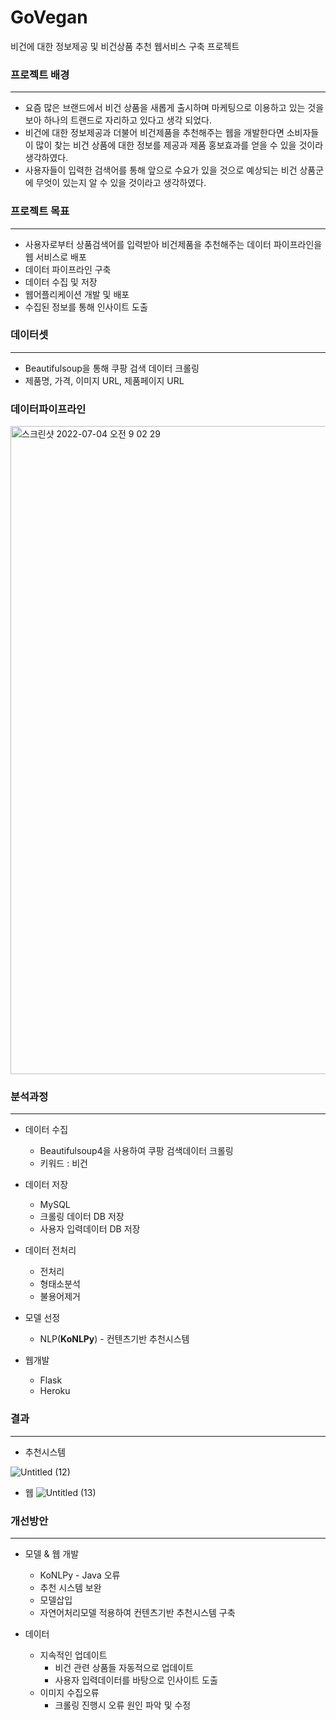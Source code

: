 # GoVegan
비건에 대한 정보제공 및 비건상품 추천  웹서비스 구축 프로젝트 

### 프로젝트 배경

--- 

- 요즘 많은 브랜드에서 비건 상품을 새롭게 출시하며 마케팅으로 이용하고 있는 것을 보아 하나의 트랜드로 자리하고 있다고 생각 되었다.
- 비건에 대한 정보제공과 더불어 비건제품을 추천해주는 웹을 개발한다면 소비자들이 많이 찾는 비건 상품에 대한 정보를 제공과 제품 홍보효과를 얻을 수 있을 것이라 생각하였다.
- 사용자들이 입력한 검색어를 통해 앞으로 수요가 있을 것으로 예상되는 비건 상품군에 무엇이 있는지 알 수 있을 것이라고 생각하였다.

### 프로젝트 목표

---
- 사용자로부터 상품검색어를 입력받아 비건제품을 추천해주는 데이터 파이프라인을 웹 서비스로 배포
- 데이터 파이프라인 구축
- 데이터 수집 및 저장
- 웹어플리케이션 개발 및 배포
- 수집된 정보를 통해 인사이트 도출

### 데이터셋

---

- Beautifulsoup을 통해 쿠팡 검색 데이터 크롤링
- 제품명, 가격, 이미지 URL, 제품페이지 URL

### 데이터파이프라인

<img width="1037" alt="스크린샷 2022-07-04 오전 9 02 29" src="https://user-images.githubusercontent.com/86764734/177061891-8cda9ca8-2460-4f8f-b2c9-97d418394eeb.png">


### 분석과정

---

- 데이터 수집
    - Beautifulsoup4을 사용하여 쿠팡 검색데이터 크롤링
    - 키워드 : 비건

- 데이터 저장
    - MySQL
    - 크롤링 데이터 DB 저장
    - 사용자 입력데이터 DB 저장

- 데이터 전처리
    - 전처리
    - 형태소분석
    - 불용어제거

- 모델 선정
    - NLP(**KoNLPy**) - 컨텐츠기반 추천시스템

- 웹개발
    - Flask
    - Heroku

### 결과

---

- 추천시스템

![Untitled (12)](https://user-images.githubusercontent.com/86764734/175309544-bbe5c6b9-ed74-425f-8452-9d5bbf5f3e71.png)

- 웹
![Untitled (13)](https://user-images.githubusercontent.com/86764734/175309973-d8c4cd5e-b6a8-4a4d-8975-f6da0d1cd93d.png)


### 개선방안

---

- 모델 & 웹 개발
    - KoNLPy - Java 오류
    - 추천 시스템 보완
    - 모델삽입
    - 자연어처리모델 적용하여 컨텐츠기반 추천시스템 구축

- 데이터
    - 지속적인 업데이트
      - 비건 관련 상품들 자동적으로 업데이트
      - 사용자 입력데이터를 바탕으로 인사이트 도출
    - 이미지 수집오류
      - 크롤링 진행시 오류 원인 파악 및 수정


